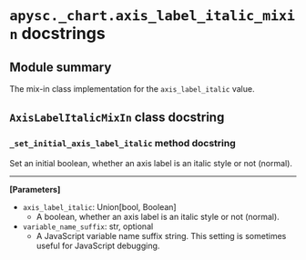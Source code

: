 # `apysc._chart.axis_label_italic_mixin` docstrings

## Module summary

The mix-in class implementation for the `axis_label_italic` value.

## `AxisLabelItalicMixIn` class docstring

### `_set_initial_axis_label_italic` method docstring

Set an initial boolean, whether an axis label is an italic style or not (normal).<hr>

**[Parameters]**

- `axis_label_italic`: Union[bool, Boolean]
  - A boolean, whether an axis label is an italic style or not (normal).
- `variable_name_suffix`: str, optional
  - A JavaScript variable name suffix string. This setting is sometimes useful for JavaScript debugging.